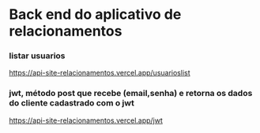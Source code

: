 # Back end do aplicativo de relacionamentos
### listar usuarios
  https://api-site-relacionamentos.vercel.app/usuarioslist
### jwt, método post que recebe (email,senha) e retorna os dados do cliente cadastrado com o jwt
https://api-site-relacionamentos.vercel.app/jwt   